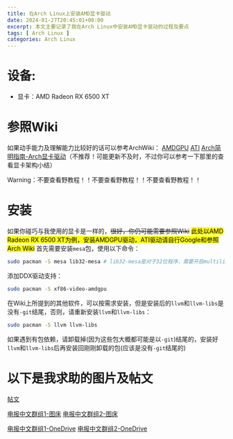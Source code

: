 ```yaml
---
title: 在Arch Linux上安装AMD显卡驱动
date: 2024-01-27T20:45:01+08:00
excerpt: 本文主要记录了我在Arch Linux中安装AMD显卡驱动的过程及要点 
tags: [ Arch Linux ]
categories: Arch Linux
---
```

# 设备:
- 显卡：AMD Radeon RX 6500 XT
# 参照Wiki
如果动手能力及理解能力比较好的话可以参考ArchWiki：
[AMDGPU](https://wiki.archlinuxcn.org/wiki/AMDGPU)
[ATI](https://wiki.archlinuxcn.org/wiki/ATI)
[Arch简明指南-Arch显卡驱动](https://arch.icekylin.online/guide/rookie/graphic-driver.html#%E7%8B%AC%E7%AB%8B%E6%98%BE%E5%8D%A1)（不推荐！可能更新不及时，不过你可以参考一下那里的查看显卡架构小结）

Warning：不要查看野教程！！不要查看野教程！！不要查看野教程！！
# 安装
如果你碰巧与我使用的显卡是一样的，~~很好，你仍可能需要参照Wiki~~
<mark>此处以AMD Radeon RX 6500 XT为例，安装AMDGPU驱动，ATI驱动请自行Google和参照Arch Wiki</mark>
首先需要安装`mesa`包，使用以下命令：
```bash
sudo pacman -S mesa lib32-mesa # lib32-mesa是对于32位程序，需要开启multilib
```
添加DDX驱动支持：
```bash
sudo pacman -S xf86-video-amdgpu
```
在Wiki上所提到的其他软件，可以按需求安装，但是安装后的`llvm`和`llvm-libs`是没有`-git`结尾，否则，请重新安装`llvm`和`llvm-libs`：
```bash
sudo pacman -S llvm llvm-libs
```
如果遇到有包依赖，请卸载掉(因为这些包大概都可能是以`-git`)结尾的，安装好`llvm`和`llvm-libs`后再安装回刚刚卸载的包(应该是没有`-git`结尾的)
# 以下是我求助的图片及帖文
[帖文](https://bbs.archlinuxcn.org/viewtopic.php?id=14013)

[电报中文群组1-图床](https://s1.imagehub.cc/images/2024/01/26/1853fdbb328161e95bce6608f155e39a.jpeg)
[电报中文群组2-图床](https://s1.imagehub.cc/images/2024/01/26/15fadfc09ed8a6f85bb2177d12e7e6a0.png)

[电报中文群组1-OneDrive](https://pilihu2023-my.sharepoint.com/:i:/g/personal/pilihu_pilihu2023_onmicrosoft_com/EYyv6xJUqHBJnx04Q13hmCQBVg9XeTU1bNJv3iqt06YBOw?e=kYMRs3)
[电报中文群组2-OneDrive](https://pilihu2023-my.sharepoint.com/:i:/g/personal/pilihu_pilihu2023_onmicrosoft_com/EQ3LrS0CMz1ApN4tsH4ea6MBKeGqIPw7SC-YS9ycU5-SnQ?e=vBQIed)
